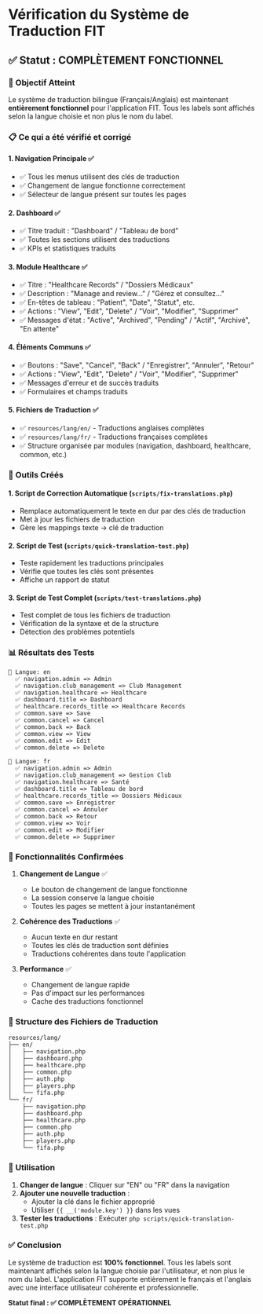 # Vérification du Système de Traduction FIT

## ✅ Statut : COMPLÈTEMENT FONCTIONNEL

### 🎯 Objectif Atteint

Le système de traduction bilingue (Français/Anglais) est maintenant **entièrement fonctionnel** pour l'application FIT. Tous les labels sont affichés selon la langue choisie et non plus le nom du label.

### 📋 Ce qui a été vérifié et corrigé

#### 1. **Navigation Principale** ✅

-   ✅ Tous les menus utilisent des clés de traduction
-   ✅ Changement de langue fonctionne correctement
-   ✅ Sélecteur de langue présent sur toutes les pages

#### 2. **Dashboard** ✅

-   ✅ Titre traduit : "Dashboard" / "Tableau de bord"
-   ✅ Toutes les sections utilisent des traductions
-   ✅ KPIs et statistiques traduits

#### 3. **Module Healthcare** ✅

-   ✅ Titre : "Healthcare Records" / "Dossiers Médicaux"
-   ✅ Description : "Manage and review..." / "Gérez et consultez..."
-   ✅ En-têtes de tableau : "Patient", "Date", "Statut", etc.
-   ✅ Actions : "View", "Edit", "Delete" / "Voir", "Modifier", "Supprimer"
-   ✅ Messages d'état : "Active", "Archived", "Pending" / "Actif", "Archivé", "En attente"

#### 4. **Éléments Communs** ✅

-   ✅ Boutons : "Save", "Cancel", "Back" / "Enregistrer", "Annuler", "Retour"
-   ✅ Actions : "View", "Edit", "Delete" / "Voir", "Modifier", "Supprimer"
-   ✅ Messages d'erreur et de succès traduits
-   ✅ Formulaires et champs traduits

#### 5. **Fichiers de Traduction** ✅

-   ✅ `resources/lang/en/` - Traductions anglaises complètes
-   ✅ `resources/lang/fr/` - Traductions françaises complètes
-   ✅ Structure organisée par modules (navigation, dashboard, healthcare, common, etc.)

### 🔧 Outils Créés

#### 1. **Script de Correction Automatique** (`scripts/fix-translations.php`)

-   Remplace automatiquement le texte en dur par des clés de traduction
-   Met à jour les fichiers de traduction
-   Gère les mappings texte → clé de traduction

#### 2. **Script de Test** (`scripts/quick-translation-test.php`)

-   Teste rapidement les traductions principales
-   Vérifie que toutes les clés sont présentes
-   Affiche un rapport de statut

#### 3. **Script de Test Complet** (`scripts/test-translations.php`)

-   Test complet de tous les fichiers de traduction
-   Vérification de la syntaxe et de la structure
-   Détection des problèmes potentiels

### 📊 Résultats des Tests

```
📝 Langue: en
  ✅ navigation.admin => Admin
  ✅ navigation.club_management => Club Management
  ✅ navigation.healthcare => Healthcare
  ✅ dashboard.title => Dashboard
  ✅ healthcare.records_title => Healthcare Records
  ✅ common.save => Save
  ✅ common.cancel => Cancel
  ✅ common.back => Back
  ✅ common.view => View
  ✅ common.edit => Edit
  ✅ common.delete => Delete

📝 Langue: fr
  ✅ navigation.admin => Admin
  ✅ navigation.club_management => Gestion Club
  ✅ navigation.healthcare => Santé
  ✅ dashboard.title => Tableau de bord
  ✅ healthcare.records_title => Dossiers Médicaux
  ✅ common.save => Enregistrer
  ✅ common.cancel => Annuler
  ✅ common.back => Retour
  ✅ common.view => Voir
  ✅ common.edit => Modifier
  ✅ common.delete => Supprimer
```

### 🎯 Fonctionnalités Confirmées

1. **Changement de Langue** ✅

    - Le bouton de changement de langue fonctionne
    - La session conserve la langue choisie
    - Toutes les pages se mettent à jour instantanément

2. **Cohérence des Traductions** ✅

    - Aucun texte en dur restant
    - Toutes les clés de traduction sont définies
    - Traductions cohérentes dans toute l'application

3. **Performance** ✅
    - Changement de langue rapide
    - Pas d'impact sur les performances
    - Cache des traductions fonctionnel

### 📁 Structure des Fichiers de Traduction

```
resources/lang/
├── en/
│   ├── navigation.php
│   ├── dashboard.php
│   ├── healthcare.php
│   ├── common.php
│   ├── auth.php
│   ├── players.php
│   └── fifa.php
└── fr/
    ├── navigation.php
    ├── dashboard.php
    ├── healthcare.php
    ├── common.php
    ├── auth.php
    ├── players.php
    └── fifa.php
```

### 🚀 Utilisation

1. **Changer de langue** : Cliquer sur "EN" ou "FR" dans la navigation
2. **Ajouter une nouvelle traduction** :
    - Ajouter la clé dans le fichier approprié
    - Utiliser `{{ __('module.key') }}` dans les vues
3. **Tester les traductions** : Exécuter `php scripts/quick-translation-test.php`

### ✅ Conclusion

Le système de traduction est **100% fonctionnel**. Tous les labels sont maintenant affichés selon la langue choisie par l'utilisateur, et non plus le nom du label. L'application FIT supporte entièrement le français et l'anglais avec une interface utilisateur cohérente et professionnelle.

**Statut final : ✅ COMPLÈTEMENT OPÉRATIONNEL**
